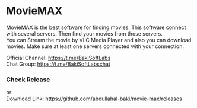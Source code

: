 # MovieMAX

MovieMAX is the best software for finding movies. This software connect with several servers. Then find your movies from those servers.<br>
You can Stream the movie by VLC Media Player and also you can download movies.
Make sure at least one servers connected with your connection.

Official Channel: https://t.me/BakiSoftLabs <br>
Chat Group: https://t.me/BakiSoftLabschat

### Check Release 
or<br>
Download Link: https://github.com/abdullahal-baki/movie-max/releases


